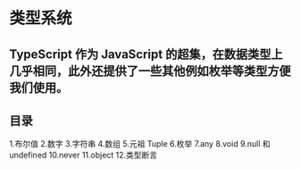 # 类型系统

## TypeScript 作为 JavaScript 的超集，在数据类型上几乎相同，此外还提供了一些其他例如枚举等类型方便我们使用。

## 目录
1.布尔值
2.数字
3.字符串
4.数组
5.元祖 Tuple
6.枚举
7.any
8.void
9.null 和 undefined
10.never
11.object
12.类型断言


